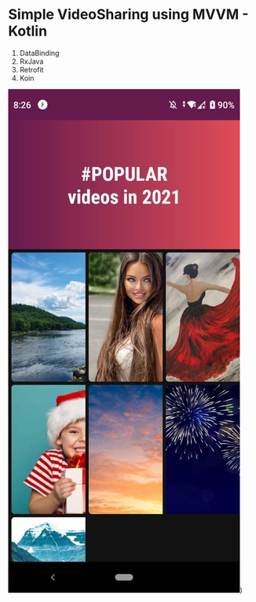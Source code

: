 # Simple VideoSharing using MVVM - Kotlin
1. DataBinding 
1. RxJava
1. Retrofit
1. Koin

![ScreenShot](/image/1.jpg))
